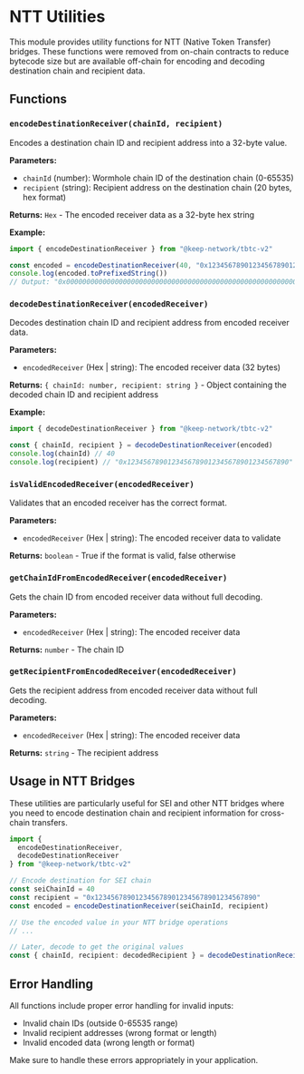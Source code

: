# NTT Utilities

This module provides utility functions for NTT (Native Token Transfer) bridges. These functions were removed from on-chain contracts to reduce bytecode size but are available off-chain for encoding and decoding destination chain and recipient data.

## Functions

### `encodeDestinationReceiver(chainId, recipient)`

Encodes a destination chain ID and recipient address into a 32-byte value.

**Parameters:**
- `chainId` (number): Wormhole chain ID of the destination chain (0-65535)
- `recipient` (string): Recipient address on the destination chain (20 bytes, hex format)

**Returns:** `Hex` - The encoded receiver data as a 32-byte hex string

**Example:**
```typescript
import { encodeDestinationReceiver } from "@keep-network/tbtc-v2"

const encoded = encodeDestinationReceiver(40, "0x1234567890123456789012345678901234567890")
console.log(encoded.toPrefixedString())
// Output: "0x00000000000000000000000000000000000000000000000000000000000000281234567890123456789012345678901234567890"
```

### `decodeDestinationReceiver(encodedReceiver)`

Decodes destination chain ID and recipient address from encoded receiver data.

**Parameters:**
- `encodedReceiver` (Hex | string): The encoded receiver data (32 bytes)

**Returns:** `{ chainId: number, recipient: string }` - Object containing the decoded chain ID and recipient address

**Example:**
```typescript
import { decodeDestinationReceiver } from "@keep-network/tbtc-v2"

const { chainId, recipient } = decodeDestinationReceiver(encoded)
console.log(chainId) // 40
console.log(recipient) // "0x1234567890123456789012345678901234567890"
```

### `isValidEncodedReceiver(encodedReceiver)`

Validates that an encoded receiver has the correct format.

**Parameters:**
- `encodedReceiver` (Hex | string): The encoded receiver data to validate

**Returns:** `boolean` - True if the format is valid, false otherwise

### `getChainIdFromEncodedReceiver(encodedReceiver)`

Gets the chain ID from encoded receiver data without full decoding.

**Parameters:**
- `encodedReceiver` (Hex | string): The encoded receiver data

**Returns:** `number` - The chain ID

### `getRecipientFromEncodedReceiver(encodedReceiver)`

Gets the recipient address from encoded receiver data without full decoding.

**Parameters:**
- `encodedReceiver` (Hex | string): The encoded receiver data

**Returns:** `string` - The recipient address

## Usage in NTT Bridges

These utilities are particularly useful for SEI and other NTT bridges where you need to encode destination chain and recipient information for cross-chain transfers.

```typescript
import { 
  encodeDestinationReceiver, 
  decodeDestinationReceiver 
} from "@keep-network/tbtc-v2"

// Encode destination for SEI chain
const seiChainId = 40
const recipient = "0x1234567890123456789012345678901234567890"
const encoded = encodeDestinationReceiver(seiChainId, recipient)

// Use the encoded value in your NTT bridge operations
// ...

// Later, decode to get the original values
const { chainId, recipient: decodedRecipient } = decodeDestinationReceiver(encoded)
```

## Error Handling

All functions include proper error handling for invalid inputs:

- Invalid chain IDs (outside 0-65535 range)
- Invalid recipient addresses (wrong format or length)
- Invalid encoded data (wrong length or format)

Make sure to handle these errors appropriately in your application.
